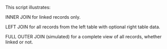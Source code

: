 This script illustrates:

INNER JOIN for linked records only.

LEFT JOIN for all records from the left table with optional right table data.

FULL OUTER JOIN (simulated) for a complete view of all records, whether linked or not.

